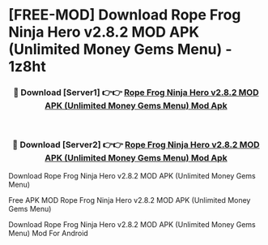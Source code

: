 # [FREE-MOD] Download Rope Frog Ninja Hero v2.8.2 MOD APK (Unlimited Money Gems Menu) - 1z8ht


<div align="center">
<h3>🔴 Download [Server1] 👉👉 <a href="https://apk-comot.site?title=Rope_Frog_Ninja_Hero_v2.8.2_MOD_APK_(Unlimited_Money_Gems_Menu)">Rope Frog Ninja Hero v2.8.2 MOD APK (Unlimited Money Gems Menu) Mod Apk</a></h3><br>

<h3>🔴 Download [Server2] 👉👉 <a href="https://apk-comot.site?title=Rope_Frog_Ninja_Hero_v2.8.2_MOD_APK_(Unlimited_Money_Gems_Menu)">Rope Frog Ninja Hero v2.8.2 MOD APK (Unlimited Money Gems Menu) Mod Apk</a></h3>
</div>



Download Rope Frog Ninja Hero v2.8.2 MOD APK (Unlimited Money Gems Menu) 

Free APK MOD Rope Frog Ninja Hero v2.8.2 MOD APK (Unlimited Money Gems Menu) 

Download Rope Frog Ninja Hero v2.8.2 MOD APK (Unlimited Money Gems Menu) Mod For Android
